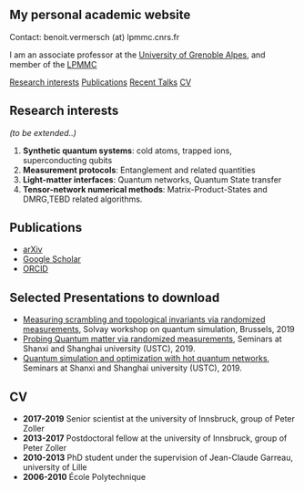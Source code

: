 ## My personal academic website
Contact: benoit.vermersch (at) lpmmc.cnrs.fr

I am an associate professor at the [University of Grenoble Alpes](https://www.univ-grenoble-alpes.fr), and member of the [LPMMC](https://lpmmc.cnrs.fr/)

[Research interests](#research)
[Publications](#publications)
[Recent Talks](#talks)
[CV](#cv)


## <a name="research"> </a> Research interests

*(to be extended..)*

1. **Synthetic quantum systems**: cold atoms, trapped ions, superconducting qubits
2. **Measurement protocols**: Entanglement and related quantities
3. **Light-matter interfaces**: Quantum networks, Quantum State transfer
4. **Tensor-network numerical methods**: Matrix-Product-States and DMRG,TEBD related algorithms.

## <a name="publications"> </a> Publications

- [arXiv](https://arxiv.org/search/?searchtype=author&query=Vermersch%2C+B)
- [Google Scholar](https://scholar.google.com/citations?user=gbPKVn4AAAAJ&hl=en)
- [ORCID](https://orcid.org/0000-0001-6781-2079)

## Selected Presentations to download

- [Measuring scrambling and topological invariants via randomized measurements](Talks/20190218Vermersch_SolvayConference.pdf), Solvay workshop on quantum simulation, Brussels, 2019
- [Probing Quantum matter via randomized measurements](Talks/20190226Vermersch_StateKeyLaboratory_PekingUniversity_USTCTalk1.pdf), Seminars at Shanxi and Shanghai university (USTC), 2019.
- [Quantum simulation and optimization with hot quantum networks](Talks/20190304Vermersch_USTCTalk2.pdf),  Seminars at Shanxi and Shanghai university (USTC), 2019.

## CV
- **2017-2019** Senior scientist at the university of Innsbruck, group of Peter Zoller
- **2013-2017** Postdoctoral fellow at the university of Innsbruck, group of Peter Zoller
- **2010-2013** PhD student under the supervision of Jean-Claude Garreau, university of Lille
- **2006-2010** École Polytechnique
